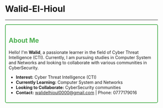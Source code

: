 # Walid-El-Hioul

---

<div style="border: 2px solid #4CAF50; padding: 10px; border-radius: 5px;">
  <h2 style="color: #4CAF50;">About Me</h2>
  <p>Hello! I'm <strong>Walid</strong>, a passionate learner in the field of Cyber Threat Intelligence (CTI). Currently, I am pursuing studies in Computer System and Networks and looking to collaborate with various communities in CyberSecurity.</p>
  <ul>
    <li><strong>Interest:</strong> Cyber Threat Intelligence (CTI)</li>
    <li><strong>Currently Learning:</strong> Computer System and Networks</li>
    <li><strong>Looking to Collaborate:</strong> CyberSecurity communities</li>
    <li><strong>Contact:</strong> <a href="mailto:walidelhioul0000@gmail.com">walidelhioul0000@gmail.com</a> | Phone: 0777179016</li>
  </ul>
</div>
